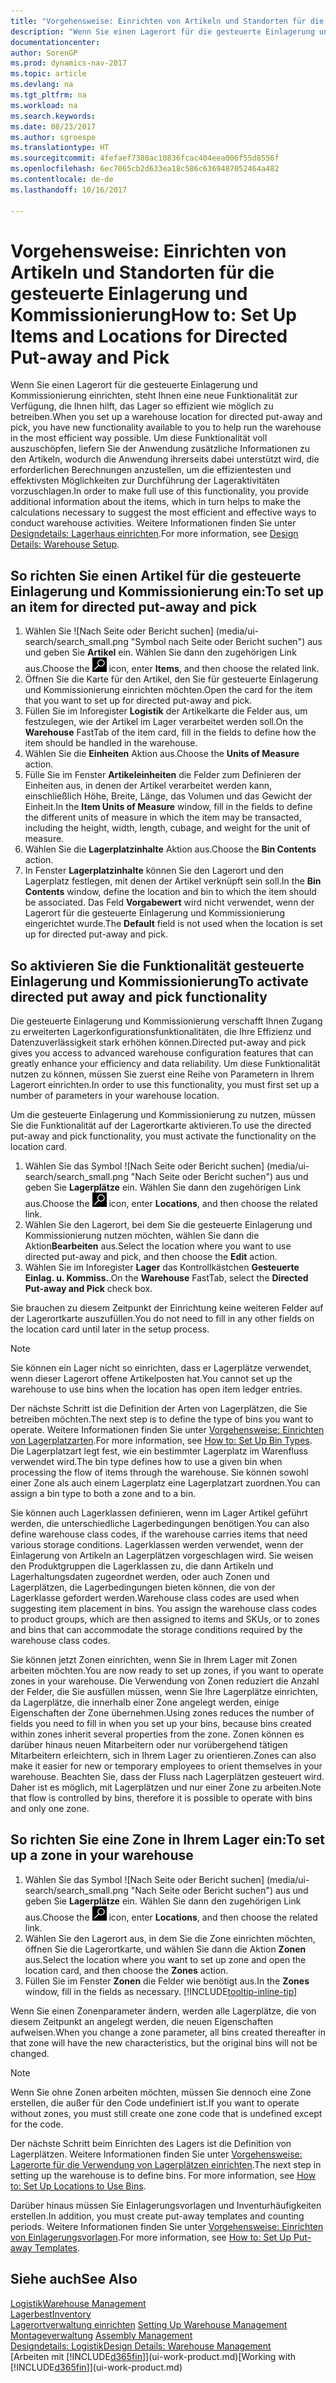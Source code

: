 ```yaml
---
title: "Vorgehensweise: Einrichten von Artikeln und Standorten für die gesteuerte Einlagerung und Kommissionierung"
description: "Wenn Sie einen Lagerort für die gesteuerte Einlagerung und Kommissionierung einrichten, steht Ihnen eine neue Funktionalität zur Verfügung, die Ihnen hilft, das Lager so effizient wie möglich zu betreiben."
documentationcenter: 
author: SorenGP
ms.prod: dynamics-nav-2017
ms.topic: article
ms.devlang: na
ms.tgt_pltfrm: na
ms.workload: na
ms.search.keywords: 
ms.date: 08/23/2017
ms.author: sgroespe
ms.translationtype: HT
ms.sourcegitcommit: 4fefaef7380ac10836fcac404eea006f55d8556f
ms.openlocfilehash: 6ec7065cb2d633ea18c586c6369487052464a482
ms.contentlocale: de-de
ms.lasthandoff: 10/16/2017

---
```

# <a name="how-to-set-up-items-and-locations-for-directed-put-away-and-pick"></a><span data-ttu-id="f7054-103">Vorgehensweise: Einrichten von Artikeln und Standorten für die gesteuerte Einlagerung und Kommissionierung</span><span class="sxs-lookup"><span data-stu-id="f7054-103">How to: Set Up Items and Locations for Directed Put-away and Pick</span></span>
<span data-ttu-id="f7054-104">Wenn Sie einen Lagerort für die gesteuerte Einlagerung und Kommissionierung einrichten, steht Ihnen eine neue Funktionalität zur Verfügung, die Ihnen hilft, das Lager so effizient wie möglich zu betreiben.</span><span class="sxs-lookup"><span data-stu-id="f7054-104">When you set up a warehouse location for directed put-away and pick, you have new functionality available to you to help run the warehouse in the most efficient way possible.</span></span> <span data-ttu-id="f7054-105">Um diese Funktionalität voll auszuschöpfen, liefern Sie der Anwendung zusätzliche Informationen zu den Artikeln, wodurch die Anwendung ihrerseits dabei unterstützt wird, die erforderlichen Berechnungen anzustellen, um die effizientesten und effektivsten Möglichkeiten zur Durchführung der Lageraktivitäten vorzuschlagen.</span><span class="sxs-lookup"><span data-stu-id="f7054-105">In order to make full use of this functionality, you provide additional information about the items, which in turn helps to make the calculations necessary to suggest the most efficient and effective ways to conduct warehouse activities.</span></span> <span data-ttu-id="f7054-106">Weitere Informationen finden Sie unter [Designdetails: Lagerhaus einrichten](design-details-warehouse-setup.md).</span><span class="sxs-lookup"><span data-stu-id="f7054-106">For more information, see [Design Details: Warehouse Setup](design-details-warehouse-setup.md).</span></span>

## <a name="to-set-up-an-item-for-directed-put-away-and-pick"></a><span data-ttu-id="f7054-107">So richten Sie einen Artikel für die gesteuerte Einlagerung und Kommissionierung ein:</span><span class="sxs-lookup"><span data-stu-id="f7054-107">To set up an item for directed put-away and pick</span></span>  
1.  <span data-ttu-id="f7054-108">Wählen Sie ![Nach Seite oder Bericht suchen] (media/ui-search/search_small.png "Symbol nach Seite oder Bericht suchen") aus und geben Sie **Artikel** ein. Wählen Sie dann den zugehörigen Link aus.</span><span class="sxs-lookup"><span data-stu-id="f7054-108">Choose the ![Search for Page or Report](media/ui-search/search_small.png "Search for Page or Report icon") icon, enter **Items**, and then choose the related link.</span></span>  
2.  <span data-ttu-id="f7054-109">Öffnen Sie die Karte für den Artikel, den Sie für gesteuerte Einlagerung und Kommissionierung einrichten möchten.</span><span class="sxs-lookup"><span data-stu-id="f7054-109">Open the card for the item that you want to set up for directed put-away and pick.</span></span>
3. <span data-ttu-id="f7054-110">Füllen Sie im Inforegister **Logistik** der Artikelkarte die Felder aus, um festzulegen, wie der Artikel im Lager verarbeitet werden soll.</span><span class="sxs-lookup"><span data-stu-id="f7054-110">On the **Warehouse** FastTab of the item card, fill in the fields to define how the item should be handled in the warehouse.</span></span>  
4.  <span data-ttu-id="f7054-111">Wählen Sie die **Einheiten** Aktion aus.</span><span class="sxs-lookup"><span data-stu-id="f7054-111">Choose the **Units of Measure** action.</span></span>
5. <span data-ttu-id="f7054-112">Fülle Sie im Fenster **Artikeleinheiten** die Felder zum Definieren der Einheiten aus, in denen der Artikel verarbeitet werden kann, einschließlich Höhe, Breite, Länge, das Volumen und das Gewicht der Einheit.</span><span class="sxs-lookup"><span data-stu-id="f7054-112">In the **Item Units of Measure** window, fill in the fields to define the different units of measure in which the item may be transacted, including the height, width, length, cubage, and weight for the unit of measure.</span></span>
6. <span data-ttu-id="f7054-113">Wählen Sie die **Lagerplatzinhalte** Aktion aus.</span><span class="sxs-lookup"><span data-stu-id="f7054-113">Choose the **Bin Contents** action.</span></span>
7. <span data-ttu-id="f7054-114">In Fenster **Lagerplatzinhalte** können Sie den Lagerort und den Lagerplatz festlegen, mit denen der Artikel verknüpft sein soll.</span><span class="sxs-lookup"><span data-stu-id="f7054-114">In the **Bin Contents** window, define the location and bin to which the item should be associated.</span></span> <span data-ttu-id="f7054-115">Das Feld **Vorgabewert** wird nicht verwendet, wenn der Lagerort für die gesteuerte Einlagerung und Kommissionierung eingerichtet wurde.</span><span class="sxs-lookup"><span data-stu-id="f7054-115">The **Default** field is not used when the location is set up for directed put-away and pick.</span></span>  

## <a name="to-activate-directed-put-away-and-pick-functionality"></a><span data-ttu-id="f7054-116">So aktivieren Sie die Funktionalität gesteuerte Einlagerung und Kommissionierung</span><span class="sxs-lookup"><span data-stu-id="f7054-116">To activate directed put away and pick functionality</span></span>  
<span data-ttu-id="f7054-117">Die gesteuerte Einlagerung und Kommissionierung verschafft Ihnen Zugang zu erweiterten Lagerkonfigurationsfunktionalitäten, die Ihre Effizienz und Datenzuverlässigkeit stark erhöhen können.</span><span class="sxs-lookup"><span data-stu-id="f7054-117">Directed put-away and pick gives you access to advanced warehouse configuration features that can greatly enhance your efficiency and data reliability.</span></span> <span data-ttu-id="f7054-118">Um diese Funktionalität nutzen zu können, müssen Sie zuerst eine Reihe von Parametern in Ihrem Lagerort einrichten.</span><span class="sxs-lookup"><span data-stu-id="f7054-118">In order to use this functionality, you must first set up a number of parameters in your warehouse location.</span></span>  

<span data-ttu-id="f7054-119">Um die gesteuerte Einlagerung und Kommissionierung zu nutzen, müssen Sie die Funktionalität auf der Lagerortkarte aktivieren.</span><span class="sxs-lookup"><span data-stu-id="f7054-119">To use the directed put-away and pick functionality, you must activate the functionality on the location card.</span></span>    
1.  <span data-ttu-id="f7054-120">Wählen Sie das Symbol ![Nach Seite oder Bericht suchen] (media/ui-search/search_small.png "Nach Seite oder Bericht suchen") aus und geben Sie **Lagerplätze** ein. Wählen Sie dann den zugehörigen Link aus.</span><span class="sxs-lookup"><span data-stu-id="f7054-120">Choose the ![Search for Page or Report](media/ui-search/search_small.png "Search for Page or Report icon") icon, enter **Locations**, and then choose the related link.</span></span>  
2.  <span data-ttu-id="f7054-121">Wählen Sie den Lagerort, bei dem Sie die gesteuerte Einlagerung und Kommissionierung nutzen möchten, wählen Sie dann die Aktion**Bearbeiten** aus.</span><span class="sxs-lookup"><span data-stu-id="f7054-121">Select the location where you want to use directed put-away and pick, and then choose the **Edit** action.</span></span>  
3.  <span data-ttu-id="f7054-122">Wählen Sie im Inforegister **Lager** das Kontrollkästchen **Gesteuerte Einlag. u. Kommiss.**.</span><span class="sxs-lookup"><span data-stu-id="f7054-122">On the **Warehouse** FastTab, select the **Directed Put-away and Pick** check box.</span></span>  

<span data-ttu-id="f7054-123">Sie brauchen zu diesem Zeitpunkt der Einrichtung keine weiteren Felder auf der Lagerortkarte auszufüllen.</span><span class="sxs-lookup"><span data-stu-id="f7054-123">You do not need to fill in any other fields on the location card until later in the setup process.</span></span>  

> [!NOTE]  
>  <span data-ttu-id="f7054-124">Sie können ein Lager nicht so einrichten, dass er Lagerplätze verwendet, wenn dieser Lagerort offene Artikelposten hat.</span><span class="sxs-lookup"><span data-stu-id="f7054-124">You cannot set up the warehouse to use bins when the location has open item ledger entries.</span></span>  

<span data-ttu-id="f7054-125">Der nächste Schritt ist die Definition der Arten von Lagerplätzen, die Sie betreiben möchten.</span><span class="sxs-lookup"><span data-stu-id="f7054-125">The next step is to define the type of bins you want to operate.</span></span> <span data-ttu-id="f7054-126">Weitere Informationen finden Sie unter [Vorgehensweise: Einrichten von Lagerplatzarten](warehouse-how-to-set-up-bin-types.md).</span><span class="sxs-lookup"><span data-stu-id="f7054-126">For more information, see [How to: Set Up Bin Types](warehouse-how-to-set-up-bin-types.md).</span></span> <span data-ttu-id="f7054-127">Die Lagerplatzart legt fest, wie ein bestimmter Lagerplatz im Warenfluss verwendet wird.</span><span class="sxs-lookup"><span data-stu-id="f7054-127">The bin type defines how to use a given bin when processing the flow of items through the warehouse.</span></span> <span data-ttu-id="f7054-128">Sie können sowohl einer Zone als auch einem Lagerplatz eine Lagerplatzart zuordnen.</span><span class="sxs-lookup"><span data-stu-id="f7054-128">You can assign a bin type to both a zone and to a bin.</span></span>  

<span data-ttu-id="f7054-129">Sie können auch Lagerklassen definieren, wenn im Lager Artikel geführt werden, die unterschiedliche Lagerbedingungen benötigen.</span><span class="sxs-lookup"><span data-stu-id="f7054-129">You can also define warehouse class codes, if the warehouse carries items that need various storage conditions.</span></span> <span data-ttu-id="f7054-130">Lagerklassen werden verwendet, wenn der Einlagerung von Artikeln an Lagerplätzen vorgeschlagen wird. Sie weisen den Produktgruppen die Lagerklassen zu, die dann Artikeln und Lagerhaltungsdaten zugeordnet werden, oder auch Zonen und Lagerplätzen, die Lagerbedingungen bieten können, die von der Lagerklasse gefordert werden.</span><span class="sxs-lookup"><span data-stu-id="f7054-130">Warehouse class codes are used when suggesting item placement in bins. You assign the warehouse class codes to product groups, which are then assigned to items and SKUs, or to zones and bins that can accommodate the storage conditions required by the warehouse class codes.</span></span>  

<span data-ttu-id="f7054-131">Sie können jetzt Zonen einrichten, wenn Sie in Ihrem Lager mit Zonen arbeiten möchten.</span><span class="sxs-lookup"><span data-stu-id="f7054-131">You are now ready to set up zones, if you want to operate zones in your warehouse.</span></span> <span data-ttu-id="f7054-132">Die Verwendung von Zonen reduziert die Anzahl der Felder, die Sie ausfüllen müssen, wenn Sie Ihre Lagerplätze einrichten, da Lagerplätze, die innerhalb einer Zone angelegt werden, einige Eigenschaften der Zone übernehmen.</span><span class="sxs-lookup"><span data-stu-id="f7054-132">Using zones reduces the number of fields you need to fill in when you set up your bins, because bins created within zones inherit several properties from the zone.</span></span> <span data-ttu-id="f7054-133">Zonen können es darüber hinaus neuen Mitarbeitern oder nur vorübergehend tätigen Mitarbeitern erleichtern, sich in Ihrem Lager zu orientieren.</span><span class="sxs-lookup"><span data-stu-id="f7054-133">Zones can also make it easier for new or temporary employees to orient themselves in your warehouse.</span></span> <span data-ttu-id="f7054-134">Beachten Sie, dass der Fluss nach Lagerplätzen gesteuert wird. Daher ist es möglich, mit Lagerplätzen und nur einer Zone zu arbeiten.</span><span class="sxs-lookup"><span data-stu-id="f7054-134">Note that flow is controlled by bins, therefore it is possible to operate with bins and only one zone.</span></span>  

## <a name="to-set-up-a-zone-in-your-warehouse"></a><span data-ttu-id="f7054-135">So richten Sie eine Zone in Ihrem Lager ein:</span><span class="sxs-lookup"><span data-stu-id="f7054-135">To set up a zone in your warehouse</span></span>  
1.  <span data-ttu-id="f7054-136">Wählen Sie das Symbol ![Nach Seite oder Bericht suchen] (media/ui-search/search_small.png "Nach Seite oder Bericht suchen") aus und geben Sie **Lagerplätze** ein. Wählen Sie dann den zugehörigen Link aus.</span><span class="sxs-lookup"><span data-stu-id="f7054-136">Choose the ![Search for Page or Report](media/ui-search/search_small.png "Search for Page or Report icon") icon, enter **Locations**, and then choose the related link.</span></span>  
2.  <span data-ttu-id="f7054-137">Wählen Sie den Lagerort aus, in dem Sie die Zone einrichten möchten, öffnen Sie die Lagerortkarte, und wählen Sie dann die Aktion **Zonen** aus.</span><span class="sxs-lookup"><span data-stu-id="f7054-137">Select the location where you want to set up zone and open the location card, and then choose the **Zones** action.</span></span>  
3.  <span data-ttu-id="f7054-138">Füllen Sie im Fenster **Zonen** die Felder wie benötigt aus.</span><span class="sxs-lookup"><span data-stu-id="f7054-138">In the **Zones** window, fill in the fields as necessary.</span></span> [!INCLUDE[tooltip-inline-tip](includes/tooltip-inline-tip_md.md)]  

<span data-ttu-id="f7054-139">Wenn Sie einen Zonenparameter ändern, werden alle Lagerplätze, die von diesem Zeitpunkt an angelegt werden, die neuen Eigenschaften aufweisen.</span><span class="sxs-lookup"><span data-stu-id="f7054-139">When you change a zone parameter, all bins created thereafter in that zone will have the new characteristics, but the original bins will not be changed.</span></span>  

> [!NOTE]  
>  <span data-ttu-id="f7054-140">Wenn Sie ohne Zonen arbeiten möchten, müssen Sie dennoch eine Zone erstellen, die außer für den Code undefiniert ist.</span><span class="sxs-lookup"><span data-stu-id="f7054-140">If you want to operate without zones, you must still create one zone code that is undefined except for the code.</span></span>  

<span data-ttu-id="f7054-141">Der nächste Schritt beim Einrichten des Lagers ist die Definition von Lagerplätzen. Weitere Informationen finden Sie unter [Vorgehensweise: Lagerorte für die Verwendung von Lagerplätzen einrichten](warehouse-how-to-set-up-locations-to-use-bins.md).</span><span class="sxs-lookup"><span data-stu-id="f7054-141">The next step in setting up the warehouse is to define bins. For more information, see [How to: Set Up Locations to Use Bins](warehouse-how-to-set-up-locations-to-use-bins.md).</span></span>  

<span data-ttu-id="f7054-142">Darüber hinaus müssen Sie Einlagerungsvorlagen und Inventurhäufigkeiten erstellen.</span><span class="sxs-lookup"><span data-stu-id="f7054-142">In addition, you must create put-away templates and counting periods.</span></span> <span data-ttu-id="f7054-143">Weitere Informationen finden Sie unter [Vorgehensweise: Einrichten von Einlagerungsvorlagen](warehouse-how-to-set-up-put-away-templates.md).</span><span class="sxs-lookup"><span data-stu-id="f7054-143">For more information, see [How to: Set Up Put-away Templates](warehouse-how-to-set-up-put-away-templates.md).</span></span>  

## <a name="see-also"></a><span data-ttu-id="f7054-144">Siehe auch</span><span class="sxs-lookup"><span data-stu-id="f7054-144">See Also</span></span>  
[<span data-ttu-id="f7054-145">Logistik</span><span class="sxs-lookup"><span data-stu-id="f7054-145">Warehouse Management</span></span>](warehouse-manage-warehouse.md)  
[<span data-ttu-id="f7054-146">Lagerbest</span><span class="sxs-lookup"><span data-stu-id="f7054-146">Inventory</span></span>](inventory-manage-inventory.md)  
<span data-ttu-id="f7054-147">[Lagerortverwaltung einrichten](warehouse-setup-warehouse.md)   </span><span class="sxs-lookup"><span data-stu-id="f7054-147">[Setting Up Warehouse Management](warehouse-setup-warehouse.md)   </span></span>  
<span data-ttu-id="f7054-148">[Montageverwaltung](assembly-assemble-items.md)  </span><span class="sxs-lookup"><span data-stu-id="f7054-148">[Assembly Management](assembly-assemble-items.md)  </span></span>  
[<span data-ttu-id="f7054-149">Designdetails: Logistik</span><span class="sxs-lookup"><span data-stu-id="f7054-149">Design Details: Warehouse Management</span></span>](design-details-warehouse-management.md)  
<span data-ttu-id="f7054-150">[Arbeiten mit [!INCLUDE[d365fin](includes/d365fin_md.md)]](ui-work-product.md)</span><span class="sxs-lookup"><span data-stu-id="f7054-150">[Working with [!INCLUDE[d365fin](includes/d365fin_md.md)]](ui-work-product.md)</span></span>  

